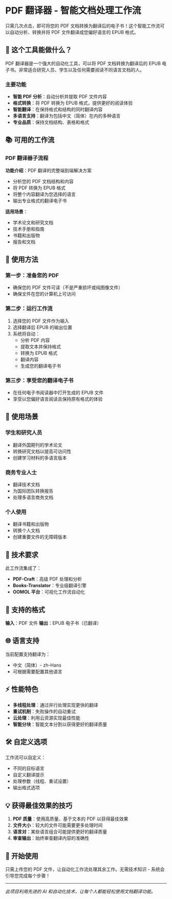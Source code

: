 # PDF 翻译器 - 智能文档处理工作流

只需几次点击，即可将您的 PDF 文档转换为翻译后的电子书！这个智能工作流可以自动分析、转换并将 PDF 文件翻译成您偏好语言的 EPUB 格式。

## 🌟 这个工具能做什么？

PDF 翻译器是一个强大的自动化工具，可以将 PDF 文档转换为翻译后的 EPUB 电子书。非常适合研究人员、学生以及任何需要阅读不同语言文档的人。

### 主要功能
- **智能 PDF 分析**：自动分析并提取 PDF 文件内容
- **格式转换**：将 PDF 转换为 EPUB 格式，提供更好的阅读体验
- **智能翻译**：在保持格式和结构的同时翻译内容
- **多语言支持**：翻译为包括中文（简体）在内的多种语言
- **专业品质**：保持文档结构、表格和格式

## 📚 可用的工作流

### PDF 翻译器子流程
**功能介绍**：PDF 翻译的完整端到端解决方案
- 分析您的 PDF 文档结构和内容
- 将 PDF 转换为 EPUB 格式
- 将整个内容翻译为您选择的语言
- 输出专业格式的翻译电子书

**适用场景**：
- 学术论文和研究文档
- 技术手册和指南
- 书籍和出版物
- 报告和文档

## 🚀 使用方法

### 第一步：准备您的 PDF
- 确保您的 PDF 文件可读（不是严重损坏或纯图像文件）
- 确保文件在您的计算机上可访问

### 第二步：运行工作流
1. 选择您的 PDF 文件作为输入
2. 选择翻译后 EPUB 的输出位置
3. 系统将自动：
   - 分析 PDF 内容
   - 提取文本并保持格式
   - 转换为 EPUB 格式
   - 翻译内容
   - 生成您的翻译电子书

### 第三步：享受您的翻译电子书
- 在任何电子书阅读器中打开生成的 EPUB 文件
- 享受以您偏好语言阅读且保持原有格式的体验

## 🎯 使用场景

### 学生和研究人员
- 翻译外国期刊的学术论文
- 转换研究文档以提高可访问性
- 创建学习材料的多语言版本

### 商务专业人士
- 翻译技术文档
- 为国际团队转换报告
- 处理多语言商务文档

### 个人使用
- 翻译书籍和出版物
- 转换个人文档
- 创建重要文件的无障碍版本

## 🔧 技术要求

此工作流集成了：
- **PDF-Craft**：高级 PDF 处理和分析
- **Books-Translator**：专业级翻译引擎
- **OOMOL 平台**：可视化工作流自动化

## 📖 支持的格式

**输入**：PDF 文件
**输出**：EPUB 电子书（已翻译）

## 🌐 语言支持

当前配置支持翻译为：
- 中文（简体）- zh-Hans
- 可根据需要配置其他语言

## ⚡ 性能特色

- **多线程处理**：通过并行处理实现更快的翻译
- **重试机制**：失败操作的自动重试
- **云处理**：利用云资源实现最佳性能
- **智能分块**：智能文本分割以获得更好的翻译质量

## 🛠️ 自定义选项

工作流可以自定义：
- 不同的目标语言
- 自定义翻译提示
- 处理参数（线程、重试设置）
- 输出格式选项

## 💡 获得最佳效果的技巧

1. **PDF 质量**：使用高质量、基于文本的 PDF 以获得最佳效果
2. **文件大小**：较大的文件可能需要更多处理时间
3. **语言对**：某些语言组合可能提供更好的翻译质量
4. **审查输出**：始终审查翻译内容的准确性

## 🤝 开始使用

只需上传您的 PDF 文件，让自动化工作流处理其余工作。无需技术知识 - 系统会引导您完成每个步骤！

---

*此项目利用先进的 AI 和自动化技术，让每个人都能轻松使用文档翻译功能。*